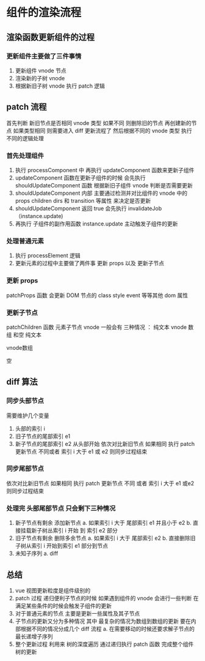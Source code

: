 
# 组件的渲染流程

## 渲染函数更新组件的过程

### 更新组件主要做了三件事情

1. 更新组件 vnode 节点
2. 渲染新的子树 vnode
3. 根据新旧子树 vnode 执行 patch 逻辑

## patch 流程

首先判断 新旧节点是否相同 vnode 类型 如果不同 则删除旧的节点 再创建新的节点
如果类型相同  则需要进入 diff 更新流程了 然后根据不同的 vnode 类型 执行 不同的逻辑处理

### 首先处理组件

1. 执行 processComponent 中 再执行 updateComponent 函数来更新子组件  
2. updateComponent 函数在更新子组件的时候 会先执行 shouldUpdateComponent 函数 根据新旧子组件 vnode 判断是否需要更新
3. shouldUpdateComponent 内部 主要通过检测并对比组件的 vnode 中的 props children  dirs 和 transition 等属性 来决定是否更新
4. shouldUpdateComponent 返回 true 会先执行 invalidateJob（instance.update)  
5. 再执行 子组件的副作用函数 instance.update 主动触发子组件的更新

### 处理普通元素

1. 执行 processElement 逻辑
2. 更新元素的过程中主要做了两件事  更新 props  以及 更新子节点

### 更新 props

patchProps  函数 会更新 DOM 节点的  class style event 等等其他 dom 属性

### 更新子节点

patchChildren 函数
元素子节点 vnode 一般会有 三种情况 ： 纯文本  vnode  数组 和空
纯文本

vnode数组

空

## diff 算法

### 同步头部节点

需要维护几个变量

1. 头部的索引 i
2. 旧子节点的尾部索引 e1
3. 新子节点的尾部索引 e2
从头部开始 依次对比新旧节点  如果相同 执行 patch 更新节点
不同或者 索引 i 大于 e1 或 e2 则同步过程结束

### 同步尾部节点

依次对比新旧节点 如果相同 执行 patch 更新节点
不同 或者 索引 i 大于 e1 或e2 则同步过程结束

### 处理完 头部尾部节点 只会剩下三种情况

1. 新子节点有剩余 添加新节点
  a. 如果索引 i 大于 尾部索引 e1 并且小于 e2
  b. 直接挂载新子树丛索引 i 开始 到 索引 e2 部分
2. 旧子节点有剩余 删除多余节点
  a. 如果索引 i 大于 尾部索引 e2
  b. 直接删除旧子树从索引 i 开始到索引 e1 部分到节点
3. 未知子序列
  a. diff

## 总结

1. vue 视图更新粒度是组件级别的
2. patch 过程 递归便利子节点的时候 如果遇到组件的 vnode 会进行一些判断 在满足某些条件的时候会触发子组件的更新
3. 对于普通元素的节点 主要是更新一些属性及其子节点
4. 子节点的更新又分为多种情况 其中 最复杂的情况为数组到数组的更新 要在内部根据不同的情况分成几个 diff 流程
  a. 在需要移动的时候还要求解子节点的最长递增子序列
5. 整个更新过程 利用来 树的深度遍历  通过递归执行 patch 函数 完成整个组件树的更新
